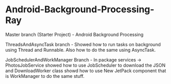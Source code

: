 # Android-Background-Processing-Ray
Master branch (Starter Project) - Android Background Processing

ThreadsAndAsyncTask branch - Showed how to run tasks on background using Thread and Runnable. Also how to do the same using AsyncTask.

JobSchedulerAndWorkManager Branch - In package services -> PhotosJobService showed how to use JobScheduler to download the JSON and DownloadWorker class showd how to use New JetPack component that is WorkManager to do the same stuff.  
